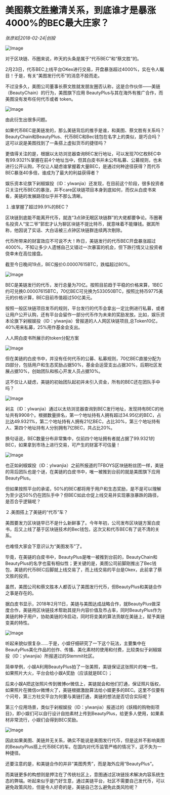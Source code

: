 # 美图蔡文胜撇清关系，到底谁才是暴涨4000%的BEC最大庄家？

*张彦如|2018-02-24|创投*

![Image](http://static.ylzbl.com/uploads/ueditor/php/upload/image/20180226/1519618254609582.jpeg)

对于区块链、币圈来说，昨天的头条是属于“代币BEC”和“蔡文胜”的。

2月23日，代币BEC上线平台OKex进行交易，开盘暴涨超过4000%，实在令人瞩目！于是，有关“美图发行代币”的消息不胫而走。

不过没多久，美图公司董事长蔡文胜就发朋友圈否认称，这是合作伙伴——美链（BeautyChain）的行为，美图旗下应用 BeautyPlus与其在海外有推广合作，而美图没有发布任何代币或者 token。

![Image](http://si1.go2yd.com/get-image/0L2T96DbbkW)

由此衍生出很多问题。

如果代币BEC是美链发的，那么美链背后的推手是谁，和美图、蔡文胜有关系吗？BeautyChain和BeautyPlus、代币BEC和Bec钱包在名字上的类似，是巧合吗？这可以说是美图找到了一条搭上虚拟货币的捷径吗？

更值得关注的是，根据以太坊浏览器查询BEC发行地址，可以发现70亿枚BEC中有99.9321%掌握在前4个地址当中，但其白皮书并未公布私募、公募规则，也未进行公开认购，不仅让人疑虑谁掌握着大量BEC，是通过何种途径获得？而代币BEC暴涨40多倍，谁成为了最大的利益获得者？

娱乐资本论旗下剁椒娱投（ID：ylwanjia）还发现，在目前这个阶段，很多投资者只关注代币BEC的暴涨，并不care区块链项目本身到底如何，而仅从白皮书来看，美链的发展路径似乎并不那么清晰。

１.谁掌握了超过99.9%的BEC？

区块链到底能不能离开代币，就连“3点钟无眠区块链群”的大佬都要争论。币圈著名投资人“宝二爷”郭宏才认为聊区块链不提比特币，就意味着不能赚钱。据其所称，他因说了实话、大白话被三点钟区块链群连续两次剔除。

代币所带来的财富效应不可说不大！昨日，美链发行的代币BEC开盘暴涨超过4000%，不知让多少人遗憾自己又错过一次暴富的机会，但下跌行情又让投资者侥幸未在高位接盘。

截至今日晚间19点，BEC报价0.00007615BTC，跌幅超过80%。

![Image](http://si1.go2yd.com/get-image/0L2T94pQIRE)

BEC是美链发行的代币，发行总量为70亿。按照目前趋于平稳的价格来算，1BEC约可兑换0.00007615BTC，70亿BEC可兑换为533050BTC，按照比特币9775美元的价格计算，BEC目前市值超过50亿美元。

按照一般区块链项目发币的规则，平台发行的代币会拿出一定比例进行私募，或者让用户公开认购，还有平台会留作一部分代币作为未来的奖励发放。比如，娱乐资本论旗下剁椒娱投（ID：ylwanjia）曾报道的人人网区块链项目,总Token10亿，40%用来私募，25%用作基金会支出。

﻿人人网白皮书所展示的token分配方案

![Image](http://si1.go2yd.com/get-image/0L2T8zFPosS)

但在美链的白皮书中，并没有任何代币的公募、私募规则，70亿BEC直接分配为四部分，包括用户和生态奖励占据50%，基金会运营支出占据30%，后期社区发展占据10%，创始团队和核心开发人员占据10%。

这不仅让人疑虑，美链的初始团队起初并未引入资金，所有的BEC还在团队手中吗？﻿

![Image](http://si1.go2yd.com/get-image/0L2T93OduYy)

剁主（ID：ylwanjia）通过以太坊浏览器查询到BEC发行地址，发现持有BEC的地址共有9908个。根据数量排名，第一个地址持有人拥有超过34.95亿的BEC，占比达49.9321%，第二个地址持有人拥有21亿BEC，占比30%，第三个地址持有人、第四个地址持有人分别拥有7亿BEC，共占比20%。

换句话说，BEC数量分布非常集中，仅前四个地址拥有者就占据了99.9321的BEC，如果拿到市场上进行交易，可产生的财富不可估量！

![Image](http://si1.go2yd.com/get-image/0L2T90ib3Ds)

也正如剁椒娱投（ID：ylwanjia）之前所报道的TFBOYS区块链粉丝团一样，美链的背后团队也是个谜，在美链的白皮书中，唯一被推到台前的就是美图旗下应用BeautyPlus。

但如果按照平台的承诺，50%的BEC都将用于用户和生态奖励，是不是可以理解为至少这50%仍在团队手中？但BEC如此仓促上线交易并实现暴涨暴跌的路径，是否合乎逻辑呢？

２.美图搭上了美链的“代币”车？

美图要发力区块链早已不是什么新鲜事了。今年年初，公司发布区块链方案白皮书，后又上线了基于区块链技术的Bec钱包，这次又和代币BEC有了说不清的关系。

也难怪大家会下意识认为“美图发币”了。

毕竟，在美链的白皮书中，BeautyPlus是唯一被推到台前的，BeautyChain和BeautyPlus的名字也蛮有相似性；更关键的是，美图公司前脚刚推出了Bec钱包，美链的代币BEC后脚就上线交易了，而上线交易的平台是Okex，此前拿了蔡文胜的投资。

虽然，美图公司和蔡文胜本人都否认了美图发行代币，但BeautyPlus和美链合作之事是存在的。

据白皮书显示，2018年2月11日，美链与美图达成战略合作，就BeautyPlus做深度合作，美链用区块链技术帮助其提升内容价值及市占率，同时BeautyPlus作为美链的种子用户，协助美链的冷启动，同时将变美的算法贡献在美链上，赋予美链变美的特性。

![Image](http://si1.go2yd.com/get-image/0L2T92823cG)

听起来貌似很复杂......于是，小娱仔细研究了一下这个玩法，主要集中在BeautyPlus美化作品的创作、传播、美化素材的使用和付费，比较类似于剁椒娱投（ID：ylwanjia）所报道过的Stemmit社区。

简单举例，小娱A利用BeautyPlus拍了一张美照，美链保证这张照片的唯一性，如果照片大火，平台会给小娱A奖励（应该就是BEC）；

后来小娱A把这张照片传到微博or微信上，美链就会和他们打通，保证照片版权，如果照片在微信or微博火了，美链根据激励算法给小娱更多的BEC。这里不仅要有个问号，第三方社交平台为何要与美链打通，美链的想法是否切合实际呢？

第三个应用场景，类似于剁椒娱投（ID：ylwanjia）报道过的《妖精的购物街项目》，即小娱们可以自行设计自拍素材上传到BeautyPlus，给更多人使用，如果素材非常流行，小娱们会得到BEC奖励。

![Image](http://si1.go2yd.com/get-image/0L2T8xxv3A0)

因此如果美图、美链并无关系，确实不能说是美图发行代币，但是这并不影响美图的BeautyPlus搭上代币BEC的车。在国内对代币监管严格的情况下，这不失为一种捷径。

还要注意的是，和美链合作的并非“美图秀秀”，而是海外应用“BeautyPlus”。

而美链更多的构想则是押注在了传统社区上，意图通过区块链技术解决内容系统生态的弊端。听起来似乎是门好生意，通过美链平台，社区不需要自己发代币，可以避免政策风险，但是令人好奇的是，美链自己怎么避免此类风险呢？


